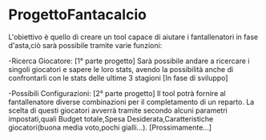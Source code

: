 # ProgettoFantacalcio
 
L'obiettivo è quello di creare un tool capace di aiutare i fantallenatori in fase d'asta,ciò sarà possibile tramite varie funzioni:

-Ricerca Giocatore: [1° parte progetto] 
Sarà possibile andare a ricercare i singoli giocatori e sapere le loro stats, avendo la possibilità anche di confrontarli con le stats delle ultime 3     stagioni [In fase di sviluppo]

-Possibili Configurazioni: [2° parte progetto] 
Il tool potrà fornire al fantallenatore diverse combinazioni per il completamento di un reparto. La scelta di questi giocatori avverrà tramite secondo alcuni parametri impostati,quali Budget totale,Spesa Desiderata,Caratteristiche giocatori(buona media voto,pochi gialli...). [Prossimamente...]


